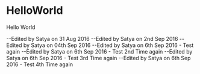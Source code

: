 # HelloWorld
Hello World

--Edited by Satya on 31 Aug 2016
--Edited by Satya on 2nd Sep 2016
--Edited by Satya on 04th Sep 2016
--Edited by Satya on 6th Sep 2016 - Test again
--Edited by Satya on 6th Sep 2016 - Test 2nd Time again
--Edited by Satya on 6th Sep 2016 - Test 3rd Time again
--Edited by Satya on 6th Sep 2016 - Test 4th Time again
